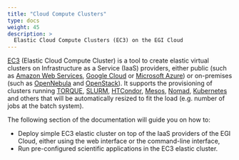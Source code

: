 ```yaml
---
title: "Cloud Compute Clusters"
type: docs
weight: 45
description: >
  Elastic Cloud Compute Clusters (EC3) on the EGI Cloud
---
```


[EC3](http://servproject.i3m.upv.es/ec3/) (Elastic Cloud Compute Cluster) is a
tool to create elastic virtual clusters on Infrastructure as a Service (IaaS)
providers, either public (such as
[Amazon Web Services](https://aws.amazon.com/),
[Google Cloud](http://cloud.google.com/) or
[Microsoft Azure](http://azure.microsoft.com/)) or on-premises (such as
[OpenNebula](http://www.opennebula.org/) and
[OpenStack](http://www.openstack.org/)). It supports the provisioning of
clusters running [TORQUE](https://github.com/adaptivecomputing/torque),
[SLURM](http://slurm.schedmd.com/),
[HTCondor](https://research.cs.wisc.edu/htcondor/),
[Mesos](http://mesos.apache.org/), [Nomad](https://www.nomadproject.io/),
[Kubernetes](https://kubernetes.io/) and others that will be automatically
resized to fit the load (e.g. number of jobs at the batch system).

The following section of the documentation will guide you on how to:

- Deploy simple EC3 elastic cluster on top of the IaaS providers of the EGI
  Cloud, either using the web interface or the command-line interface,
- Run pre-configured scientific applications in the EC3 elastic cluster.

